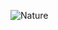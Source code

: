 ![Nature](https://user-images.githubusercontent.com/65906735/142160630-81c0b36f-2cca-4a00-9ead-000f48449c9b.jpg)
